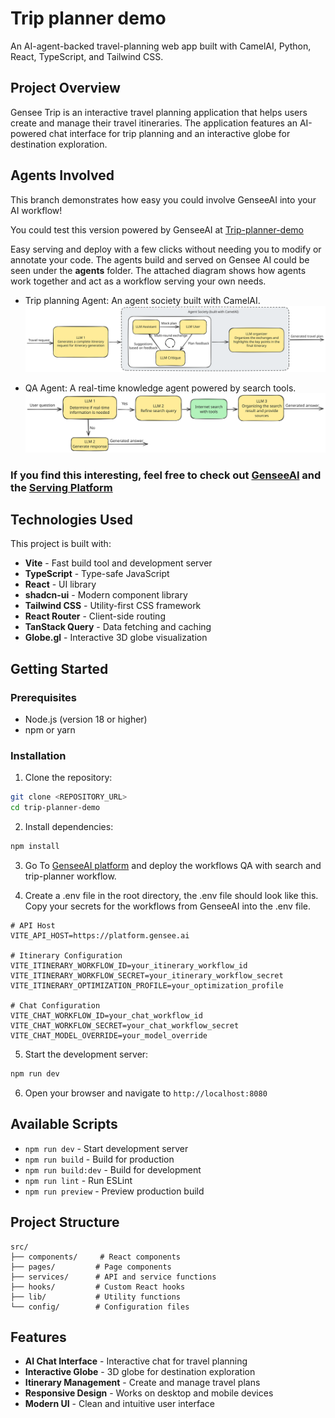 # Trip planner demo

An AI-agent-backed travel-planning web app built with CamelAI, Python, React, TypeScript, and Tailwind CSS.

## Project Overview

Gensee Trip is an interactive travel planning application that helps users create and manage their travel itineraries. The application features an AI-powered chat interface for trip planning and an interactive globe for destination exploration. 

## Agents Involved 

This branch demonstrates how easy you could involve GenseeAI into your AI workflow!

You could test this version powered by GenseeAI at [Trip-planner-demo](https://demo.gensee.ai/trip-planner/)

Easy serving and deploy with a few clicks without needing you to modify or annotate your code. The agents build and served on Gensee AI could be seen under the **agents** folder. The attached diagram shows how agents work together and act as a workflow serving your own needs.

- Trip planning Agent: An agent society built with CamelAI.
![trip-planning-agent](public/readme-images/Trip-planner.excalidraw.svg)

- QA Agent: A real-time knowledge agent powered by search tools.
![qa-agent](public/readme-images/qa_with_search.svg)


### If you find this interesting, feel free to check out [GenseeAI](https://www.gensee.ai/) and the [Serving Platform](https://platform.gensee.ai/)
## Technologies Used

This project is built with:

- **Vite** - Fast build tool and development server
- **TypeScript** - Type-safe JavaScript
- **React** - UI library
- **shadcn-ui** - Modern component library
- **Tailwind CSS** - Utility-first CSS framework
- **React Router** - Client-side routing
- **TanStack Query** - Data fetching and caching
- **Globe.gl** - Interactive 3D globe visualization

## Getting Started

### Prerequisites

- Node.js (version 18 or higher)
- npm or yarn

### Installation

1. Clone the repository:
```bash
git clone <REPOSITORY_URL>
cd trip-planner-demo
```

2. Install dependencies:
```bash
npm install
```

3. Go To [GenseeAI platform](https://platform.gensee.ai) and deploy the workflows QA with search and trip-planner workflow.

4. Create a .env file in the root directory, the .env file should look like this. Copy your secrets for the workflows from GenseeAI into the .env file.
```
# API Host
VITE_API_HOST=https://platform.gensee.ai

# Itinerary Configuration
VITE_ITINERARY_WORKFLOW_ID=your_itinerary_workflow_id
VITE_ITINERARY_WORKFLOW_SECRET=your_itinerary_workflow_secret
VITE_ITINERARY_OPTIMIZATION_PROFILE=your_optimization_profile

# Chat Configuration
VITE_CHAT_WORKFLOW_ID=your_chat_workflow_id
VITE_CHAT_WORKFLOW_SECRET=your_chat_workflow_secret
VITE_CHAT_MODEL_OVERRIDE=your_model_override
```

5. Start the development server:
```bash
npm run dev
```

6. Open your browser and navigate to `http://localhost:8080`

## Available Scripts

- `npm run dev` - Start development server
- `npm run build` - Build for production
- `npm run build:dev` - Build for development
- `npm run lint` - Run ESLint
- `npm run preview` - Preview production build

## Project Structure

```
src/
├── components/     # React components
├── pages/         # Page components
├── services/      # API and service functions
├── hooks/         # Custom React hooks
├── lib/           # Utility functions
└── config/        # Configuration files
```

## Features

- **AI Chat Interface** - Interactive chat for travel planning
- **Interactive Globe** - 3D globe for destination exploration
- **Itinerary Management** - Create and manage travel plans
- **Responsive Design** - Works on desktop and mobile devices
- **Modern UI** - Clean and intuitive user interface

